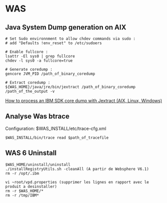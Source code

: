 WAS
===

Java System Dump generation on AIX
----------------------------------

    # Set Sudo environnment to allow chdev commands via sudo :
    # add "Defaults !env_reset" to /etc/sudoers

    # Enable fullcore :
    lsattr -El sys0 | grep fullcore
    chdev -l sys0 -a fullcore=true

    # Generate coredump :
    gencore JVM_PID /path_of_binary_coredump

    # Extract coredump :
    ${WAS_HOME}/java/jre/bin/jextract /path_of_binary_coredump /path_of_the_output -v

[How to process an IBM SDK core dump with Jextract (AIX, Linux, Windows)](http://www-01.ibm.com/support/docview.wss?uid=swg21577379)

Analyse Was btrace
------------------

Configuration: $WAS_INSTALL/etc/trace-cfg.xml

    $WAS_INSTALL/bin/trace read $path_of_tracefile

WAS 6 Uninstall
---------------

    $WAS_HOME/uninstall/uninstall
    ./installRegistryUtils.sh -cleanAll (A partir de Websphere V6.1)
    rm -r /opt/.ibm

    vi ~root/vpd.properties (supprimer les lignes en rapport avec le produit a desinstaller)
    rm -r $WAS_HOME/*
    rm -r /tmp/IBM*
